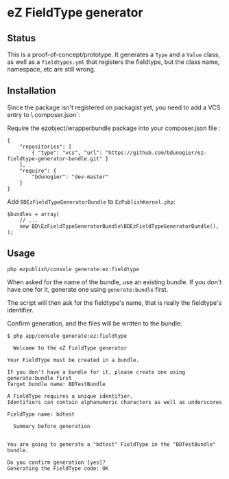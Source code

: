 # eZ FieldType generator

## Status

This is a proof-of-concept/prototype. It generates a `Type` and a `Value` class, as well as a `fieldtypes.yml` that registers the
fieldtype, but the class name, namespace, etc are still wrong.

## Installation

Since the package isn't registered on packagist yet, you need to add a VCS entry to \ composer.json`:

Require the ezobject/wrapperbundle package into your composer.json file :
```
{
    "repositories": [
        { "type": "vcs", "url": "https://github.com/bdunogier/ez-fieldtype-generator-bundle.git" }
    ],
    "require": {
        "bdunogier": "dev-master"
    }
}
```

Add `BDEzFieldTypeGeneratorBundle` to `EzPublishKernel.php`:

```
$bundles = array(
    // ...
    new BD\EzFieldTypeGeneratorBundle\BDEzFieldTypeGeneratorBundle(),
);
```

## Usage

```
php ezpublish/console generate:ez:fieldtype
```

When asked for the name of the bundle, use an existing bundle. If you don't have one for it, generate one using
`generate:bundle` first.

The script will then ask for the fieldtype's name, that is really the fieldtype's identifier.

Confirm generation, and the files will be written to the bundle:

```
$ php app/console generate:ez:fieldtype

  Welcome to the eZ FieldType generator

Your FieldType must be created in a bundle.

If you don't have a bundle for it, please create one using generate:bundle first
Target bundle name: BDTestBundle

A FieldType requires a unique identifier.
Identifiers can contain alphanumeric characters as well as underscores

FieldType name: bdtest

  Summary before generation


You are going to generate a "bdtest" FieldType in the "BDTestBundle" bundle.

Do you confirm generation [yes]?
Generating the FieldType code: OK
```
